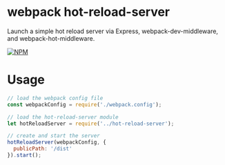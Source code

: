 # webpack hot-reload-server

Launch a simple hot reload server via Express, webpack-dev-middleware, and webpack-hot-middleware.

[![NPM](https://nodei.co/npm/hot-reload-server.png?compact=true)](https://nodei.co/npm/hot-reload-server/)

# Usage

````js
// load the webpack config file
const webpackConfig = require('./webpack.config');

// load the hot-reload-server module
let hotReloadServer = require('../hot-reload-server');

// create and start the server
hotReloadServer(webpackConfig, {
  publicPath: '/dist'
}).start();
````
